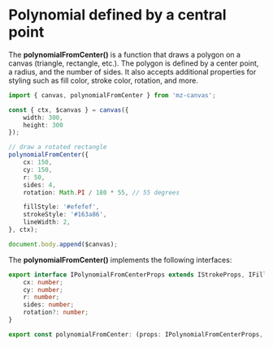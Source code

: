 # Polynomial defined by a central point

The **polynomialFromCenter()** is a function that draws a polygon on a canvas (triangle, rectangle, etc.). The polygon is defined by a center point, a radius, and the number of sides. It also accepts additional properties for styling such as fill color, stroke color, rotation, and more.

```ts
import { canvas, polynomialFromCenter } from 'mz-canvas';

const { ctx, $canvas } = canvas({
    width: 300,
    height: 300
});

// draw a rotated rectangle
polynomialFromCenter({
    cx: 150,
    cy: 150,
    r: 50,
    sides: 4,
    rotation: Math.PI / 180 * 55, // 55 degrees

    fillStyle: '#efefef',
    strokeStyle: '#163a86',
    lineWidth: 2,
}, ctx);

document.body.append($canvas);
```

The **polynomialFromCenter()** implements the following interfaces:

```ts
export interface IPolynomialFromCenterProps extends IStrokeProps, IFillProps {
    cx: number;
    cy: number;
    r: number;
    sides: number;
    rotation?: number;
}

export const polynomialFromCenter: (props: IPolynomialFromCenterProps, ctx: CanvasRenderingContext2D) => void;
```